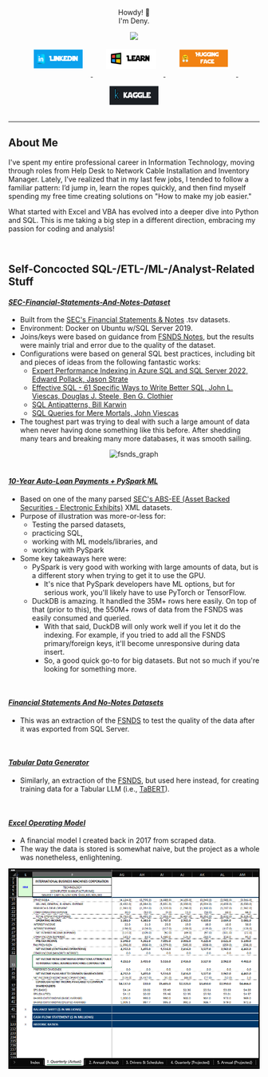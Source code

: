 
<div id="header" align="center" class="markdown prose w-full break-words dark:prose-invert dark"><p>Howdy! 👋<br> I'm Deny. <br></p>
  <img src="https://media.giphy.com/media/M9gbBd9nbDrOTu1Mqx/giphy.gif" width="100"/>
<div id="badges">
  <a href="https://www.linkedin.com/in/deny-tran-dfw/">
    <img src="https://github.com/TranDenyDFW/TranDenyDFW/blob/main/assets/li.png" alt="LinkedInBadge"  style="border: 15px solid transparent; width: 100px; height: 40px;" /> 
  </a>&nbsp;&nbsp;
  <a href="https://learn.microsoft.com/en-us/users/denytrandfw/">
    <img src="https://github.com/TranDenyDFW/TranDenyDFW/blob/main/assets/ms.png" alt="MicrosoftLearningBadge"  style="border: 15px solid transparent; width: 100px; height: 40px;" /> 
  </a>&nbsp;&nbsp;
  <a href="https://huggingface.co/DenyTranDFW">
    <img src="https://github.com/TranDenyDFW/TranDenyDFW/blob/main/assets/hf.png" alt="HuggingFaceBadge"  style="border: 15px solid transparent; width: 100px; height: 40px;" /> 
  </a>&nbsp;&nbsp;
  <a href="https://www.kaggle.com/denytran">
    <img src="https://github.com/TranDenyDFW/TranDenyDFW/blob/main/assets/kg.png" alt="KaggleBadge"  style="border: 15px solid transparent; width: 100px; height: 40px;" /> 
  </a>
</div>
<hr>
<div align="left">
<h2>About Me</h2>
<p>I've spent my entire professional career in Information Technology, moving through roles from Help Desk to Network Cable Installation and Inventory Manager. Lately, I’ve realized that in my last few jobs, I tended to follow a familiar pattern: I’d jump in, learn the ropes quickly, and then find myself spending my free time creating solutions on "How to make my job easier."</p><p>What started with Excel and VBA has evolved into a deeper dive into Python and SQL. This is me taking a big step in a different direction, embracing my passion for coding and analysis!</p></div>
<div align="left">  <br>
<h2>Self-Concocted SQL-/ETL-/ML-/Analyst-Related Stuff</h2>
<h4><i> <a href="https://huggingface.co/datasets/DenyTranDFW/SEC-Financial-Statements-And-Notes-Dataset">SEC-Financial-Statements-And-Notes-Dataset</a></i></h4>

- Built from the [SEC's Financial Statements & Notes](https://www.sec.gov/data-research/financial-statement-notes-data-sets) .tsv datasets.
- Environment: Docker on Ubuntu w/SQL Server 2019.
- Joins/keys were based on guidance from [FSNDS Notes](https://www.sec.gov/files/aqfsn_1.pdf), but the results were mainly trial and error due to the quality of the dataset.  
- Configurations were based on general SQL best practices, including bit and pieces of ideas from the following fantastic works:
  - [Expert Performance Indexing in Azure SQL and SQL Server 2022, Edward Pollack, Jason Strate](https://www.amazon.com/Expert-Performance-Indexing-Azure-Server/dp/1484292146)
  - [Effective SQL - 61 Specific Ways to Write Better SQL, John L. Viescas, Douglas J. Steele, Ben G. Clothier](https://www.amazon.com/Effective-SQL-Specific-Software-Development/dp/0134578899)
  - [SQL Antipatterns, Bill Karwin](https://www.amazon.com/SQL-Antipatterns-Programming-Pragmatic-Programmers/dp/1934356557)
  - [SQL Queries for Mere Mortals, John Viescas](https://www.amazon.com/SQL-Queries-Mere-Mortals-Hands/dp/0134858336)
- The toughest part was trying to deal with such a large amount of data when never having done something like this before. After shedding many tears and breaking many more databases, it was smooth sailing.

<center>
<img src="https://cdn-lfs-us-1.hf.co/repos/d9/68/d968a759e896eb8a5136c6a26499f087fe3a8108c8cd8547e727a72c1c346d84/1266fd9924f81703a62dd1e4878c814c17542086b9a3d6e178cfff3094d383a7?response-content-disposition=inline%3B+filename*%3DUTF-8%27%27fsnds-graph.png%3B+filename%3D%22fsnds-graph.png%22%3B&response-content-type=image%2Fpng&Expires=1727996552&Policy=eyJTdGF0ZW1lbnQiOlt7IkNvbmRpdGlvbiI6eyJEYXRlTGVzc1RoYW4iOnsiQVdTOkVwb2NoVGltZSI6MTcyNzk5NjU1Mn19LCJSZXNvdXJjZSI6Imh0dHBzOi8vY2RuLWxmcy11cy0xLmhmLmNvL3JlcG9zL2Q5LzY4L2Q5NjhhNzU5ZTg5NmViOGE1MTM2YzZhMjY0OTlmMDg3ZmUzYTgxMDhjOGNkODU0N2U3MjdhNzJjMWMzNDZkODQvMTI2NmZkOTkyNGY4MTcwM2E2MmRkMWU0ODc4YzgxNGMxNzU0MjA4NmI5YTNkNmUxNzhjZmZmMzA5NGQzODNhNz9yZXNwb25zZS1jb250ZW50LWRpc3Bvc2l0aW9uPSomcmVzcG9uc2UtY29udGVudC10eXBlPSoifV19&Signature=kNyzXarMZmGYpf3%7ENhV97JLn83ZcEqpTuIZRPOr28Hs21omTgIxaCZIaxVDU3JYl-ZdbITaXpwpPRLoDZcQikZ4jzd%7EAjyd5CpoYF--oIDm0eZIYlXvNqY6%7ESdrdEP0LnaO4lgRX0lXrW0qeV6nWkCONkqHT3a6CF6EV-suckxU5kfvar6481MlUj4yQY3dC0EM4ut7r0IN3T6SLbUCy2MRyj3DJEz-i-DLjfY5NEX32yu4XNDBCF2Fnj8Ga-H%7EbMm5elNDTpgQjL4giwWIVWO-xvW4pncCNj%7EYd7BJqFcKynpUZ9OTGsxVPlaIsJ7y10DP1TCj44waGuazo8EVEiA__&Key-Pair-Id=K24J24Z295AEI9" alt="fsnds_graph" width="800" height="800"></center>

<br>
<h4><i> <a href="https://www.kaggle.com/code/denytran/10-year-auto-loans-a-z-starter-pyspark-duckdb">10-Year Auto-Loan Payments + PySpark ML</a></i></h4>

- Based on one of the many parsed [SEC's ABS-EE (Asset Backed Securities - Electronic Exhibits)](https://huggingface.co/DenyTranDFW) XML datasets.
- Purpose of illustration was more-or-less for:
  - Testing the parsed datasets,
  - practicing SQL,
  - working with ML models/libraries, and
  - working with PySpark
- Some key takeaways here were:
  - PySpark is very good with working with large amounts of data, but is a different story when trying to get it to use the GPU.
    - It's nice that PySpark developers have ML options, but for serious work, you'll likely have to use PyTorch or TensorFlow.
  - DuckDB is amazing. It handled the 35M+ rows here easily. On top of that (prior to this), the 550M+ rows of data from the FSNDS was easily consumed and queried.
    - With that said, DuckDB will only work well if you let it do the indexing. For example, if you tried to add all the FSNDS primary/foreign keys, it'll become unresponsive during data insert.
    - So, a good quick go-to for big datasets. But not so much if you're looking for something more.
<br>
<h4><i> <a href="https://www.kaggle.com/code/denytran/hugging-face-fsnonotesdatasets-starter">Financial Statements And No-Notes Datasets</a></i></h4>

- This was an extraction of the [FSNDS](https://huggingface.co/datasets/DenyTranDFW/SEC-Financial-Statements-And-Notes-Dataset) to test the quality of the data after it was exported from SQL Server.

<br>
<h4><i> <a href="https://www.kaggle.com/code/denytran/tabular-financial-data-generator">Tabular Data Generator</a></i></h4>

- Similarly, an extraction of the [FSNDS](https://huggingface.co/datasets/DenyTranDFW/SEC-Financial-Statements-And-Notes-Dataset), but used here instead, for creating training data for a Tabular LLM (i.e., [TaBERT](https://github.com/facebookresearch/TaBERT)).

<br>
<h4><i> <a href="https://github.com/TranDenyDFW/Excel_Operating_Model">Excel Operating Model</a></i></h4>

- A financial model I created back in 2017 from scraped data.
- The way the data is stored is somewhat naive, but the project as a whole was nonetheless, enlightening.

![operating_model](https://github.com/TranDenyDFW/Excel_Operating_Model/blob/main/operating_model.png)


